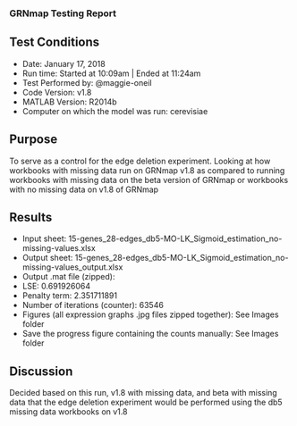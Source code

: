 ### GRNmap Testing Report
## Test Conditions

* Date: January 17, 2018
* Run time: Started at 10:09am | Ended at 11:24am
* Test Performed by: @maggie-oneil
* Code Version: v1.8
* MATLAB Version: R2014b
* Computer on which the model was run: cerevisiae

## Purpose

To serve as a control for the edge deletion experiment. Looking at how workbooks with missing data run on GRNmap v1.8 as compared to running workbooks with missing data on the beta version of GRNmap or workbooks with no missing data on v1.8 of GRNmap

## Results

* Input sheet: 15-genes_28-edges_db5-MO-LK_Sigmoid_estimation_no-missing-values.xlsx
* Output sheet:  15-genes_28-edges_db5-MO-LK_Sigmoid_estimation_no-missing-values_output.xlsx
* Output .mat file (zipped):
* LSE: 0.691926064
* Penalty term: 2.351711891
* Number of iterations (counter): 63546
* Figures (all expression graphs .jpg files zipped together): See Images folder
* Save the progress figure containing the counts manually: See Images folder

## Discussion
Decided based on this run, v1.8 with missing data, and beta with missing data that the edge deletion experiment would be performed using the db5 missing data workbooks on v1.8
